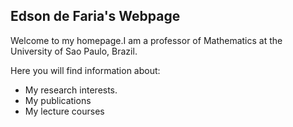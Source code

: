## Edson de Faria's Webpage

Welcome to my homepage.I am a professor of Mathematics at the University of Sao Paulo, Brazil.


Here you will find information about:

- My research interests.
- My publications
- My lecture courses


